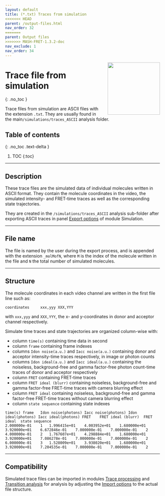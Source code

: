 ```yaml
---
layout: default
title: (*.txt) Traces from simulation
<<<<<<< HEAD
parent: /output-files.html
nav_order: 32
=======
parent: Output files
>>>>>>> MASH-FRET-1.3.2-doc
nav_exclude: 1
nav_order: 34
---
```


<img src="../assets/images/logos/logo-output-files_400px.png" width="170" style="float:right; margin-left: 15px;"/>

# Trace file from simulation
{: .no_toc }

Trace files from simulation are ASCII files with the extension `.txt`. They are usually found in the main`/simulations/traces_ASCII` analysis folder.

## Table of contents
{: .no_toc .text-delta }

1. TOC
{:toc}


---

## Description

These trace files are the simulated data of individual molecules written in ASCII format.
They contain the molecule coordinates in the video, the simulated intensity- and FRET-time traces as well as the corresponding state trajectories.

They are created in the `/simulations/traces_ASCII` analysis sub-folder after exporting ASCII traces in panel 
[Export options](../simulation/panels/panel-export-options.html) of module Simulation.


---

## File name

The file is named by the user during the export process, and is appended with the extension `_molMofN`, where `M` is the index of the molecule written in the file and `N` the total number of simulated molecules.


---

## Structure

The molecule coordinates in each video channel are written in the first file line such as:

```
coordinates 	xxx,yyy	XXX,YYY
```
with `xxx,yyy` and `XXX,YYY`, the x- and y-coordinates in donor and acceptor channel respectively.

Simulate time traces and state trajectories are organized column-wise with:
* column `time(s)` containing time data in second
* column `frame` containing frame indexes
* columns `Idon noise(a.u.)` and `Iacc noise(a.u.)` containing donor and acceptor intensity-time traces respectively, in image or photon counts
* columns `Idon ideal(a.u.)` and `Iacc ideal(a.u.)` containing the noiseless, background-free and gamma factor-free photon count-time traces of donor and acceptor respectively
* column `FRET` containing FRET-time traces
* column `FRET ideal (blurr)` containing noiseless, background-free and gamma factor-free FRET-time traces with camera blurring effect
* column `FRET ideal` containing noiseless, background-free and gamma factor-free FRET-time traces without camera blurring effect
* column `state sequence` containing state indexes

```
time(s)	frame	Idon noise(photons)	Iacc noise(photons)	Idon ideal(photons)	Iacc ideal(photons)	FRET	FRET ideal (blurr)	FRET ideal	state sequence
2.000000e-01	1	1.996415e+01	4.003952e+01	1.680000e+01	3.920000e+01	6.672846e-01	7.000000e-01	7.000000e-01	2
4.000000e-01	2	1.767607e+01	4.298884e+01	1.680000e+01	3.920000e+01	7.086278e-01	7.000000e-01	7.000000e-01	2
6.000000e-01	3	1.528009e+01	3.938020e+01	1.680000e+01	3.920000e+01	7.204535e-01	7.000000e-01	7.000000e-01	2
```


---

## Compatibility

Simulated trace files can be imported in modules 
[Trace processing](../trace-processing/workflow.html#import-single-molecule-data) and 
[Transition analysis](../transition-analysis/workflow.html#import-single-molecule-data) for analysis by adjusting the 
[Import options](../trace-processing/functionalities/set-import-options.html) to the actual file structure.
